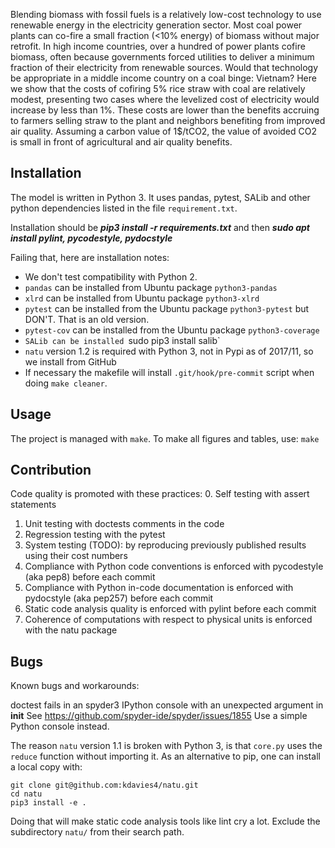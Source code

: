 Blending biomass with fossil fuels is a relatively low-cost technology to use renewable energy in the electricity generation sector. Most coal power plants can co-fire a small fraction (<10% energy) of biomass without major retrofit. In high income countries, over a hundred of power plants cofire biomass, often because governments forced utilities to deliver a minimum fraction of their electricity from renewable sources. Would that technology be appropriate in a middle income country on a coal binge: Vietnam? Here we show that the costs of cofiring 5% rice straw with coal are relatively modest, presenting two cases where the levelized cost of electricity would increase by less than 1%. These costs are lower than the benefits accruing to farmers selling straw to the plant and neighbors benefiting from improved air quality. Assuming a carbon value of 1$/tCO2, the value of avoided CO2 is small in front of agricultural and air quality benefits.

## Installation

The model is written in  Python 3.
It uses pandas, pytest, SALib and other python dependencies listed in the file `requirement.txt`.

Installation should be   ***pip3 install -r requirements.txt***
and then ***sudo apt install pylint, pycodestyle, pydocstyle***

Failing that, here are installation notes:
+ We don't test compatibility with Python 2.
+ `pandas` can be installed from Ubuntu package `python3-pandas`
+  `xlrd` can be installed from Ubuntu package  `python3-xlrd`
+ `pytest` can be installed from the Ubuntu package `python3-pytest` but DON'T. That is an old version.
+ `pytest-cov` can be installed from the Ubuntu package `python3-coverage`
+ `SALib can be installed `sudo pip3 install salib`
+ `natu` version 1.2 is required with Python 3, not in Pypi as of 2017/11, so we install from GitHub
+ If necessary the makefile will install  `.git/hook/pre-commit`  script when doing `make cleaner`.

## Usage

The project is managed with `make`. To make all figures and tables, use:
```make```

## Contribution

Code quality is promoted with these practices:
0. Self testing with  assert  statements
1. Unit testing with  doctests  comments in the code
2. Regression testing with the  pytest
3. System testing (TODO): by reproducing previously published results using their cost numbers
4. Compliance with Python code conventions is enforced with  pycodestyle  (aka pep8) before each commit
5. Compliance with Python in-code documentation is enforced with  pydocstyle  (aka pep257) before each commit
6. Static code analysis quality is enforced with  pylint  before each commit
7. Coherence of computations with respect to physical units is enforced with the  natu  package


## Bugs
Known bugs and workarounds:

doctest fails in an spyder3 IPython console with an unexpected argument in __init__
See https://github.com/spyder-ide/spyder/issues/1855
Use a simple Python console instead.

The reason `natu` version 1.1 is broken with Python 3, is that `core.py` uses the `reduce` function without importing it.
As an alternative to pip, one can install a local copy with:
```
git clone git@github.com:kdavies4/natu.git
cd natu
pip3 install -e .
```
Doing that will make static code analysis tools like lint cry a lot. Exclude the subdirectory `natu/` from their search path.


